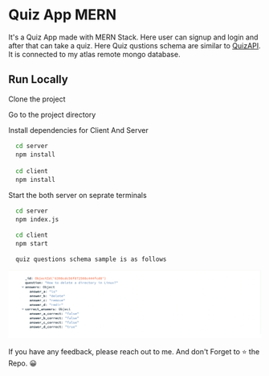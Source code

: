 # Quiz App MERN

It's a  Quiz App made with MERN Stack.
Here user can signup and login and after that can take a quiz.
Here Quiz qustions schema are similar to [QuizAPI](https://quizapi.io/).
It is connected to my atlas remote mongo database. 



## Run Locally

Clone the project

Go to the project directory

Install dependencies for Client And Server

```bash
  cd server
  npm install

  cd client
  npm install
```

Start the both server on seprate terminals

```bash
  cd server
  npm index.js
```

```bash
  cd client
  npm start
```
```
  quiz questions schema sample is as follows 

```
<img src="/media/quizQuestionSchema.png" alt="quizQuestionSchema" width="700"/> 


  
If you have any feedback, please reach out to me.
And don't Forget to ⭐ the Repo. 😀

  
